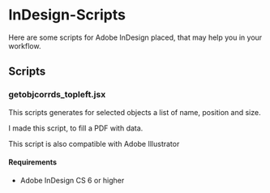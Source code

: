 # InDesign-Scripts

Here are some scripts for Adobe InDesign placed, that may help you in your workflow.

## Scripts

### getobjcorrds_topleft.jsx

This scripts generates for selected objects a list of name, position and size.

I made this script, to fill a PDF with data.

This script is also compatible with Adobe Illustrator

#### Requirements
* Adobe InDesign CS 6 or higher 
